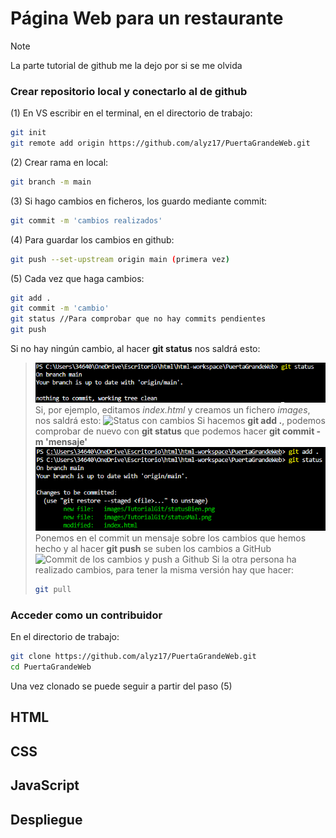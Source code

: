 # Página Web para un restaurante

> [!NOTE]
> La parte tutorial de github me la dejo por si se me olvida 
>
> ### Crear repositorio local y conectarlo al de github
> (1) En VS escribir en el terminal, en el directorio de trabajo: 
> ```bash
> git init
> git remote add origin https://github.com/alyz17/PuertaGrandeWeb.git
> ```
> (2) Crear rama en local: 
> ```bash
> git branch -m main
> ```
> (3) Si hago cambios en ficheros, los guardo mediante commit: 
> ```bash
> git commit -m 'cambios realizados'
> ```
> (4) Para guardar los cambios en github: 
> ```bash
> git push --set-upstream origin main (primera vez)
> ```
> (5) Cada vez que haga cambios: 
> ```bash
> git add .
> git commit -m 'cambio'
> git status //Para comprobar que no hay commits pendientes
> git push
> ```
> Si no hay ningún cambio, al hacer **git status** nos saldrá esto:
> > ![Status sin cambios](/images/TutorialGit/statusBien.png)
> Si, por ejemplo, editamos *index.html* y creamos un fichero *images*, nos saldrá esto: 
> > ![Status con cambios](/images/statusMal.png)
> Si hacemos **git add .**, podemos comprobar de nuevo con **git status** que podemos hacer **git commit -m 'mensaje'**
> > ![Status tras hacer add](/images/TutorialGit/addStatus.png)
> Ponemos en el commit un mensaje sobre los cambios que hemos hecho y al hacer **git push** se suben los cambios a GitHub
> > ![Commit de los cambios y push a Github](/images/TutorialGit/pushCommit.png)
> Si la otra persona ha realizado cambios, para tener la misma versión hay que hacer:
> > ```bash
> > git pull
> > ```
> ### Acceder como un contribuidor
> En el directorio de trabajo: 
> ```bash
> git clone https://github.com/alyz17/PuertaGrandeWeb.git
> cd PuertaGrandeWeb
> ```
> Una vez clonado se puede seguir a partir del paso (5)

## HTML
## CSS
## JavaScript
## Despliegue
